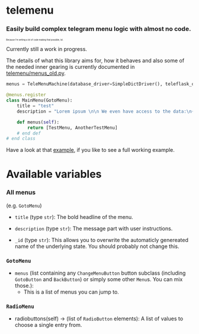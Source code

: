 # telemenu

### Easily build complex telegram menu logic with almost no code.
<sup><sub><sup><sub><sup>Because I'm writing a lot of code making that possible, lol.</sup></sub></sup></sub></sup>


Currently still a work in progress.

The details of what this library aims for, how it behaves and also some of the needed inner gearing is currently documented in [telemenu/menus_old.py](telemenu/menus_old.py).

```py
menus = TeleMenuMachine(database_driver=SimpleDictDriver(), teleflask_or_tblueprint=bot)

@menus.register
class MainMenu(GotoMenu):
    title = "test"
    description = "Lorem ipsum \n\n We even have access to the data:\n{data!r}"

    def menus(self):
        return [TestMenu, AnotherTestMenu]
    # end def
# end class
```

Have a look at that [example](example/code/example_bot.py), if you like to see a full working example.


# Available variables

### All menus
(e.g. `GotoMenu`)

- `title` (type `str`): The bold headline of the menu.
- `description` (type `str`): The message part with user instructions.


- `_id` (type `str`): This allows you to overwrite the automaticly genereated name of the underlying state. You should probably not change this.

### `GotoMenu`
- `menus` (list containing any `ChangeMenuButton` button subclass (including `GotoButton` and `BackButton`) or simply some other `Menu`s. You can mix those.):
    - This is a list of menus you can jump to.

### `RadioMenu`
- radiobuttons(self) -> (list of `RadioButton` elements): A list of values to choose a single entry from.
